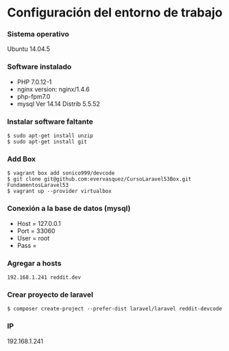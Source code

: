 # Configuración del entorno de trabajo

### Sistema operativo
Ubuntu 14.04.5

### Software instalado
* PHP 7.0.12-1
* nginx version: nginx/1.4.6
* php-fpm7.0
* mysql  Ver 14.14 Distrib 5.5.52

### Instalar software faltante
```
$ sudo apt-get install unzip
$ sudo apt-get install git
```

### Add Box
```
$ vagrant box add sonico999/devcode
$ git clone git@github.com:evervasquez/CursoLaravel53Box.git FundamentosLaravel53
$ vagrant up --provider virtualbox
```

### Conexión a la base de datos (mysql)
* Host = 127.0.0.1
* Port = 33060
* User = root
* Pass =


### Agregar a hosts
```
192.168.1.241 reddit.dev
```

### Crear proyecto de laravel 
```
$ composer create-project --prefer-dist laravel/laravel reddit-devcode

```

### IP
192.168.1.241
